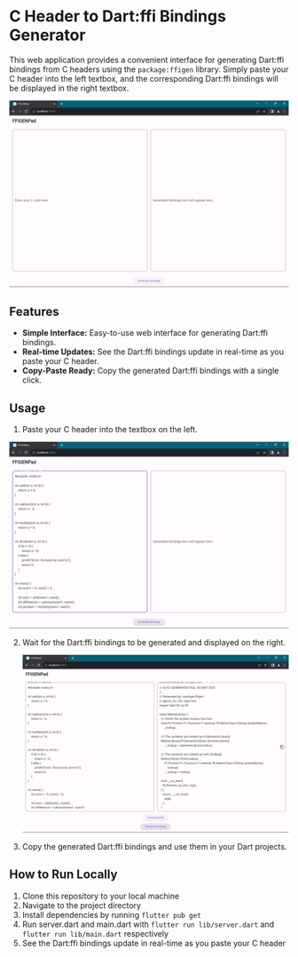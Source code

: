 # C Header to Dart:ffi Bindings Generator

This web application provides a convenient interface for generating Dart:ffi bindings from C headers using the `package:ffigen` library. Simply paste your C header into the left textbox, and the corresponding Dart:ffi bindings will be displayed in the right textbox.

![Interface](images/interface.png)

## Features

- **Simple Interface:** Easy-to-use web interface for generating Dart:ffi bindings.
- **Real-time Updates:** See the Dart:ffi bindings update in real-time as you paste your C header.
- **Copy-Paste Ready:** Copy the generated Dart:ffi bindings with a single click.

## Usage

1. Paste your C header into the textbox on the left.

![Interface](images/pastingCcode.png)

2. Wait for the Dart:ffi bindings to be generated and displayed on the right.

   ![Generating Bindings](images/generating_bindings.png)

3. Copy the generated Dart:ffi bindings and use them in your Dart projects.


## How to Run Locally

1. Clone this repository to your local machine
2. Navigate to the project directory
3. Install dependencies by running `flutter pub get`
4. Run server.dart and main.dart with `flutter run lib/server.dart` and `flutter run lib/main.dart` respectively
5. See the Dart:ffi bindings update in real-time as you paste your C header


